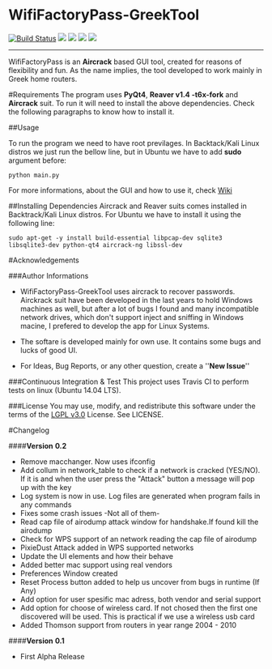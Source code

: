 WifiFactoryPass-GreekTool 
================================
[![Build Status](https://travis-ci.org/GeorgeGkas/WifiFactoryPass-GreekTool.svg)](https://travis-ci.org/GeorgeGkas/WifiFactoryPass-GreekTool) ![](https://img.shields.io/badge/health-100%25-yellowgreen.svg?style=flat-square) ![](https://img.shields.io/badge/version-0.2-blue.svg?style=flat-square)  ![](https://img.shields.io/badge/python-2.7-blue.svg?style=flat-square) ![](https://img.shields.io/badge/licence-LGPL%20v3.0-green.svg?style=flat-square) 

-----------
WifiFactoryPass is an **Aircrack** based GUI tool,  created for reasons of flexibility and fun. As the name implies, the tool developed to work mainly in Greek home routers. 

#Requirements
The program uses **PyQt4**, **Reaver v1.4 -t6x-fork** and **Aircrack** suit.
To run it will need to install the above dependencies. Check the following  paragraphs to know how to install it.

##Usage

To run the program we need to have root previlages. In Backtack/Kali Linux distros we just run the bellow line, but in Ubuntu we have to add **sudo** argument before:

	python main.py

For more informations, about the GUI and how to use it, check [Wiki](https://github.com/GeorgeGkas/WifiFactoryPass-GreekTool/wiki)


##Installing Dependencies
Aircrack and Reaver suits comes installed in Backtrack/Kali Linux distros. For Ubuntu we have to install it using the following line:

	sudo apt-get -y install build-essential libpcap-dev sqlite3 libsqlite3-dev python-qt4 aircrack-ng libssl-dev


#Acknowledgements

###Author Informations
 * WifiFactoryPass-GreekTool uses aircrack to recover passwords. Airckrack suit have been developed in the last years to hold Windows machines as well, but after a lot of bugs I found and many incompatible network drives, which don't support inject and sniffing in Windows macine, I prefered to develop the app for Linux Systems.
 
 * The softare is developed mainly for own use. It contains some bugs and lucks of good UI. 

 * For Ideas, Bug Reports, or any other question, create a ''**New Issue**''

###Continuous Integration & Test
This project uses Travis CI to perform tests on linux (Ubuntu 14.04 LTS).

###License
You may use, modify, and redistribute this software under the terms of the [LGPL v3.0](http://www.gnu.org/licenses/lgpl-3.0.html) License. See LICENSE.

#Changelog

####**Version**  **0.2**

 - Remove macchanger. Now uses ifconfig
 - Add collum in network_table to check if a network is cracked (YES/NO).
   If it is and when the user press the "Attack" button a message will pop up with the key
 - Log system is now in use. Log files are generated when program fails in any commands
 - Fixes some crash issues -Not all of them-
 - Read cap file of airodump attack window for handshake.If found kill the airodump
 - Check for WPS support of an network reading the cap file of airodump
 - PixieDust Attack added in WPS supported networks
 - Update the UI elements and how their behave
 - Added better mac support using real vendors
 - Preferences Window created
 - Reset Process button added to help us uncover from bugs in runtime (If Any)
 - Add option for user spesific mac adress, both vendor and serial support
 - Add option for choose of wireless card. If not chosed then the first one
   discovered will be used. This is practical if we use a wireless usb card
 - Added Thomson support from routers in year range 2004 - 2010


####**Version**  **0.1**

 - First Alpha Release
